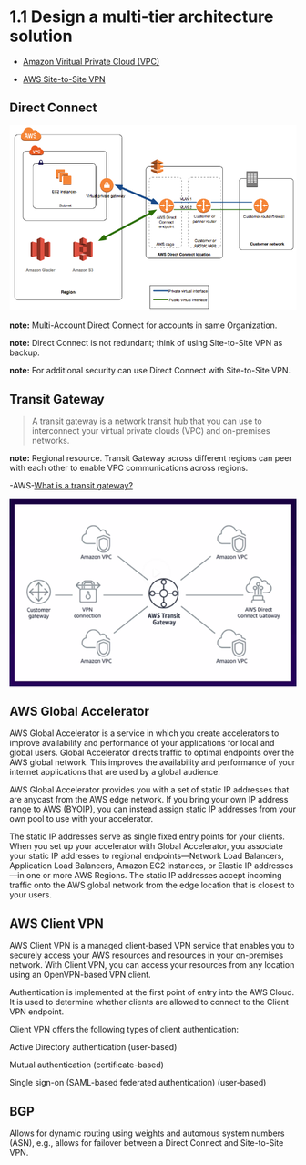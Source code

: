 # 1.1 Design a multi-tier architecture solution

* [Amazon Viritual Private Cloud (VPC)](vpc)

* [AWS Site-to-Site VPN](site-to-site-vpn)

## Direct Connect

![Direct Connect](direct_connect_overview.png)

**note:** Multi-Account Direct Connect for accounts in same Organization.

**note:** Direct Connect is not redundant; think of using Site-to-Site VPN as backup.

**note:** For additional security can use Direct Connect with Site-to-Site VPN.

## Transit Gateway

> A transit gateway is a network transit hub that you can use to interconnect your virtual private clouds (VPC) and on-premises networks.

**note:** Regional resource. Transit Gateway across different regions can peer with each other to enable VPC communications across regions.

-AWS-[What is a transit gateway?](https://docs.aws.amazon.com/vpc/latest/tgw/what-is-transit-gateway.html)

![Transit Gateway](transit-gateway.png)

## AWS Global Accelerator

AWS Global Accelerator is a service in which you create accelerators to improve availability and performance of your applications for local and global users. Global Accelerator directs traffic to optimal endpoints over the AWS global network. This improves the availability and performance of your internet applications that are used by a global audience.

AWS Global Accelerator provides you with a set of static IP addresses that are anycast from the AWS edge network. If you bring your own IP address range to AWS (BYOIP), you can instead assign static IP addresses from your own pool to use with your accelerator.

The static IP addresses serve as single fixed entry points for your clients. When you set up your accelerator with Global Accelerator, you associate your static IP addresses to regional endpoints—Network Load Balancers, Application Load Balancers, Amazon EC2 instances, or Elastic IP addresses—in one or more AWS Regions. The static IP addresses accept incoming traffic onto the AWS global network from the edge location that is closest to your users.

## AWS Client VPN

AWS Client VPN is a managed client-based VPN service that enables you to securely access your AWS resources and resources in your on-premises network. With Client VPN, you can access your resources from any location using an OpenVPN-based VPN client.

Authentication is implemented at the first point of entry into the AWS Cloud. It is used to determine whether clients are allowed to connect to the Client VPN endpoint.

Client VPN offers the following types of client authentication:

Active Directory authentication (user-based)

Mutual authentication (certificate-based)

Single sign-on (SAML-based federated authentication) (user-based)

## BGP

Allows for dynamic routing using weights and automous system numbers (ASN), e.g., allows for failover between a Direct Connect and Site-to-Site VPN.

